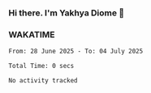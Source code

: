 ### Hi there. I'm Yakhya Diome 👋

### WAKATIME
<!--START_SECTION:waka-->

```txt
From: 28 June 2025 - To: 04 July 2025

Total Time: 0 secs

No activity tracked
```

<!--END_SECTION:waka-->
